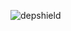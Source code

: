 ![depshield](https://14gxy2qgoj.execute-api.us-east-2.amazonaws.com/prod/badges/depshield-testing/test-project-1107/depshield.svg)
<!-- ![depshield](https://staging.depshield.sonatype.org/badges/depshield-testing/test-project-1107/depshield.svg) -->
